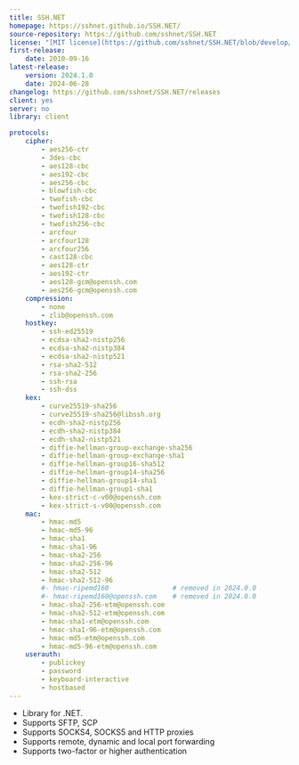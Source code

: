 ```yaml
---
title: SSH.NET
homepage: https://sshnet.github.io/SSH.NET/
source-repository: https://github.com/sshnet/SSH.NET
license: "[MIT license](https://github.com/sshnet/SSH.NET/blob/develop/LICENSE)"
first-release:
    date: 2010-09-16
latest-release:
    version: 2024.1.0
    date: 2024-06-28
changelog: https://github.com/sshnet/SSH.NET/releases
client: yes
server: no
library: client

protocols:
    cipher:
        - aes256-ctr
        - 3des-cbc
        - aes128-cbc
        - aes192-cbc
        - aes256-cbc
        - blowfish-cbc
        - twofish-cbc
        - twofish192-cbc
        - twofish128-cbc
        - twofish256-cbc
        - arcfour
        - arcfour128
        - arcfour256
        - cast128-cbc
        - aes128-ctr
        - aes192-ctr
        - aes128-gcm@openssh.com
        - aes256-gcm@openssh.com
    compression:
        - none
        - zlib@openssh.com
    hostkey:
        - ssh-ed25519
        - ecdsa-sha2-nistp256
        - ecdsa-sha2-nistp384
        - ecdsa-sha2-nistp521
        - rsa-sha2-512
        - rsa-sha2-256
        - ssh-rsa
        - ssh-dss
    kex:
        - curve25519-sha256
        - curve25519-sha256@libssh.org
        - ecdh-sha2-nistp256
        - ecdh-sha2-nistp384
        - ecdh-sha2-nistp521
        - diffie-hellman-group-exchange-sha256
        - diffie-hellman-group-exchange-sha1
        - diffie-hellman-group16-sha512
        - diffie-hellman-group14-sha256
        - diffie-hellman-group14-sha1
        - diffie-hellman-group1-sha1
        - kex-strict-c-v00@openssh.com
        - kex-strict-s-v00@openssh.com
    mac:
        - hmac-md5
        - hmac-md5-96
        - hmac-sha1
        - hmac-sha1-96
        - hmac-sha2-256
        - hmac-sha2-256-96
        - hmac-sha2-512
        - hmac-sha2-512-96
        #- hmac-ripemd160                # removed in 2024.0.0
        #- hmac-ripemd160@openssh.com    # removed in 2024.0.0
        - hmac-sha2-256-etm@openssh.com
        - hmac-sha2-512-etm@openssh.com
        - hmac-sha1-etm@openssh.com
        - hmac-sha1-96-etm@openssh.com
        - hmac-md5-etm@openssh.com
        - hmac-md5-96-etm@openssh.com
    userauth:
        - publickey
        - password
        - keyboard-interactive
        - hostbased
---
```

* Library for .NET.
* Supports SFTP, SCP
* Supports SOCKS4, SOCKS5 and HTTP proxies
* Supports remote, dynamic and local port forwarding
* Supports two-factor or higher authentication
